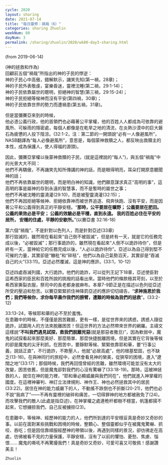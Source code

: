 ```yaml
---
cycle: 2020
layout: sharing
date: 2021-07-14
title: "每日靈修：禍哉（6）"
categories: sharing Zhuolin
weekNum: 80
dayNum: 3
permalink: /sharing/zhuolin/2020/wk80-day3-sharing.html
--- 
```

(from 2019-06-14)

(神的拯救和作為)    
回顧前五個“禍哉”所指出的神的子民的悖逆：    
神的子民心中高傲，錯解默示，譏笑先知(第一禍，28章)；    
神的子民外表敬虔，宴樂昏迷，靈裡沈睡(第二禍，29:1-14)；    
神的子民依靠屬世的聰明，拒絕神的智慧(第三禍，29:15-24)；    
神的子民拒絕等候神而沒有平安(第四禍，30章)；    
神的子民依靠世界的勢力而遭禍患(第五禍，31章)。  

但是當彌賽亞來到的時候，    
他必憑公義行政，他的首領們也必藉著公平掌權，他的百姓人人都成為可依靠的避風所、可躲雨的隱密處，每個人都像是在乾旱之地的清流，在炎熱沙漠中的巨大磐石為疲憊的人投下陰涼。(32:1-2，注：第二節的一開頭說“必有一人像避風所”，NASB翻譯為“每人必像避風所”，意思是，每個蒙神救贖之人，都反映出救贖主的本性，成為保護人，使人得福的源頭)。  

因此，彌賽亞掌權以後蒙神救贖的子民，(就是這裡說的“每人”)，與五個“禍哉”中的光景大大不同：    
他們不再驕傲，不再譏笑先知所傳講的神的話，而是眼得明亮，耳朵打開原意聽聞神的話；    
他們不再依靠屬世的聰明，而是明白神的知識，他們願意謀求真正“高明的事”，這高明的事是屬神的存到永遠的智慧事，而不是暫時的屬世之事；    
他們不再被沈睡的靈澆灌(29:10)，而是被聖靈澆灌(32:15)；    
他們不再因拒絕等候神、拒絕依靠神而被世界追逐、飛奔快跑、沒有平安，而是因著公平和公義得到真正的平靜安穩。“**那時，公平要居在曠野； 公義要居在肥田。 公義的果效必是平安； 公義的效驗必是平穩，直到永遠。 我的百姓必住在平安的居所， 安穩的住處，平靜的安歇所。**”(以賽亞書 32:16-18)  

第六個“禍哉”，不是針對以色列人，而是針對亞述(33章)    
那行毀滅的，雖然現在看起來“自己倒不被毀滅”，但是終有一天，就是它的任務完成以後，“必被毀滅”；那行事詭詐的，雖然現在看起來“人倒不以詭詐待你”，但是終有一天，當神給它的任務完成以後，“人必以詭詐待你”。亞述以為自己得到堅不可摧的力量，其實卻是“糠秕”和“碎秸”，他們以為自己氣勢滔天，其實卻是“吞滅自己的火”(33:11)。亞述必然覆滅，這是神的應許。(33:1，10-12)  

亞述四處吞滅列國，大行詭詐。他們的詭詐，可以從列王記下18章，亞述使臣對這希西家的臣民和百姓所說的挑撥的話看出來。當時他們的條款極其苛刻，以至於希西家撕裂衣服，祭司中的長老都身披麻布。本章7-9節正是在描述以色列從亞述所受的壓迫和愁苦。以賽亞緊緊抓住神降罰亞述的應許切切禱告，“**求神施恩於我們；我們等候你，求你每早晨作我們的膀臂，遭難的時候為我們的拯救**”。(33:2-12)  

33:13-24，等候耶和華的必不至於羞愧。    
在患難中的時候，不僅僅是困苦難捱，更有一樣，是從世界來的誘惑，誘惑人隨從詭詐，試圖用人的方法來脫離困苦！但這世界的方法必然帶來世界的網羅。主禱文這樣說“**不叫我們遇見試探，救我們脫離兇惡**(就是那惡者撒旦)”，因為軟弱中，魔鬼的試探看起來那麼美好、那麼簡單、那麼快捷脫離困境，但是其實在它背後等候的卻是魔鬼的尖牙利抓。在困苦中，要靜默等候、緊緊依靠耶和華，要“行事公義，說話正直”，不行詭詐，不欺壓人，他就“必居高處”，他的根基堅固，也不缺乏(13-16)。在與神同行的旅程中，必然會看見神的榮美，從狹窄的困境，進入“遼闊之地”(33:17)；那個時候，我們再回憶曾經的苦難，雖然環境可能並沒有太大的改變，困苦依舊，但是魔鬼卻對我們的心沒有驚嚇了(33:18-19)。那時，這被神拯救的人，就住在神的能力裡，“耶和華必顯威嚴與我們同在”，他們就進入神掌權的國度。在這裡神審判、神訂立法律規則、神作王、神也必然拯救其中的居民(33:22)。居住在神的能力威嚴下的人，不動搖不跌倒也不折斷(20-21)，他們也必不說“我病了”——不再有靈裡的破碎和痛苦，一切得罪神的地方都被赦免了(24)。而攻擊我們的敵人(此處是指亞述)，在神掌權之處連桅杆都樹不穩當，帆篷都揚不起來，它想擄掠我們，自己反被擄掠(23)。  

在患難中，等候神、經歷神的能力的人，他們所到達的平安穩妥真是奇妙又奇妙的事。以前在面對某些挑戰和困境的時候，整顆心、整個靈都似乎在被魔鬼驚嚇、抓咬、吞吃；但是因信靠順服經歷神的帶領以後，再遇到同樣的景況，卻彷彿走在高處，彷彿被看不見的力量保護，平靜安穩，沒有了以前的懼怕、憂愁、焦慮、惱恨...... 魔鬼的嘶吼不再驚擾我們！真是奇妙又奇妙，可愛可喜又可敬佩！感謝讚美主！  

`Zhuolin`  
